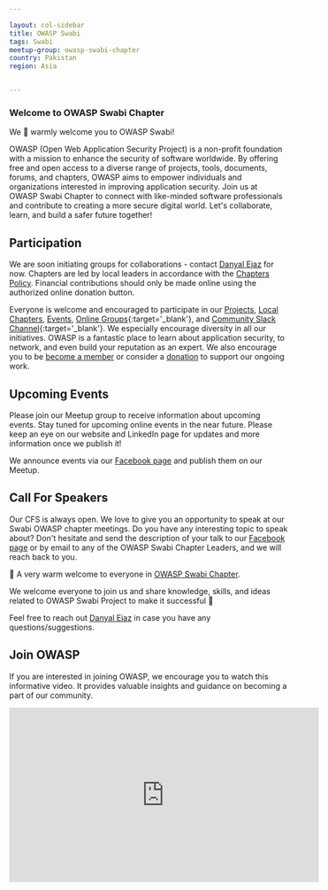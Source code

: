 ```yaml
---

layout: col-sidebar
title: OWASP Swabi
tags: Swabi
meetup-group: owasp-swabi-chapter
country: Pakistan
region: Asia


---
```


### Welcome to OWASP Swabi Chapter

We 👋 warmly welcome you to OWASP Swabi! 

OWASP (Open Web Application Security Project) is a non-profit foundation with a mission to enhance the security of software worldwide. By offering free and open access to a diverse range of projects, tools, documents, forums, and chapters, OWASP aims to empower individuals and organizations interested in improving application security. Join us at OWASP Swabi Chapter to connect with like-minded software professionals and contribute to creating a more secure digital world.
Let's collaborate, learn, and build a safer future together!

## Participation
We are soon initiating groups for collaborations - contact [Danyal Ejaz](mailto:danyal.ejaz@owasp.org) for now. 
Chapters are led by local leaders in accordance with the [Chapters Policy](/www-policy/operational/chapters). 
Financial contributions should only be made online using the authorized online donation button. 

Everyone is welcome and encouraged to participate in our [Projects](/projects/), [Local Chapters](/chapters/), [Events](/events/), [Online Groups](https://groups.google.com/a/owasp.com/){:target='_blank'}, and [Community Slack Channel](https://owasp.slack.com/){:target='_blank'}. We especially encourage diversity in all our initiatives. OWASP is a fantastic place to learn about application security, to network, and even build your reputation as an expert. We also encourage you to be [become a member](/membership/) or consider a [donation](/donate/) to support our ongoing work.

## Upcoming Events

Please join our Meetup group to receive information about upcoming events.
Stay tuned for upcoming online events in the near future. 
Please keep an eye on our website and LinkedIn page for updates and more information once we publish it!

We announce events via our [Facebook page](https://www.facebook.com/owaspswabi/) and publish them on our Meetup.

## Call For Speakers
Our CFS is always open. We love to give you an opportunity to speak at our Swabi OWASP chapter meetings.
Do you have any interesting topic to speak about? Don't hesitate and send the description of your talk to our 
[Facebook page](https://www.facebook.com/owaspswabi/) or by email to any of the OWASP Swabi Chapter Leaders, 
and we will reach back to you.

👋 A very warm welcome to everyone in [OWASP Swabi Chapter](https://owasp.org/www-chapter-swabi/).

We welcome everyone to join us and share knowledge, skills, and ideas related to OWASP Swabi Project to make it successful 🙂

Feel free to reach out [Danyal Ejaz](mailto:danyal.ejaz@owasp.org) in case you have any questions/suggestions.

## Join OWASP 
If you are interested in joining OWASP, we encourage you to watch this informative video. It provides valuable insights and guidance on becoming a part of our community.

<iframe width="560" height="315" src="https://www.youtube.com/embed/T2tlcZsYtko" frameborder="0" allow="accelerometer; autoplay; clipboard-write; encrypted-media; gyroscope; picture-in-picture" allowfullscreen></iframe>

